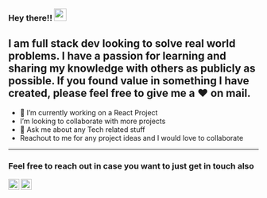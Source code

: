 ### Hey there!! <img src="https://media.giphy.com/media/hvRJCLFzcasrR4ia7z/giphy.gif" width="25px">
I am full stack dev looking to solve real world problems. I have a passion for learning and sharing my knowledge with others as publicly as possible. If you found value in something I have created, please feel free to give me a  ♥ on mail. 
---
- 🔭 I’m currently working on a React Project
-  I’m looking to collaborate with more projects
- 💬 Ask me about any Tech related stuff
- Reachout to me for any project ideas and I would love to collaborate
---

### Feel free to reach out in case you want to just get in touch also  


<a href="https://www.linkedin.com/in/bimal-boby-8166591b4/">
  <img align="left" alt="Bimal Boby | LinkdeIN" width="22px" src="https://cdn.jsdelivr.net/npm/simple-icons@v3/icons/linkedin.svg" />
</a>
<a href="https://www.instagram.com/bimal_boby/">
  <img align="left" alt="Bimal Boby | Instagram" width="22px" src="https://cdn.jsdelivr.net/npm/simple-icons@v3/icons/instagram.svg" />
</a>

<br />
<br />


